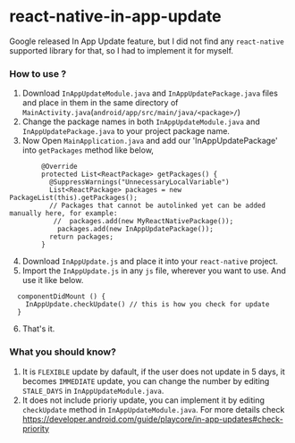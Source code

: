 # react-native-in-app-update
Google released In App Update feature, but I did not find any `react-native` supported library for that, so I had to implement it for myself. 

### How to use ?

1. Download `InAppUpdateModule.java` and `InAppUpdatePackage.java` files and place in them in the same directory of `MainActivity.java`(`android/app/src/main/java/<package>/`)
2. Change the package names in both `InAppUpdateModule.java` and `InAppUpdatePackage.java` to your project package name.
3. Now Open `MainApplication.java` and add our 'InAppUpdatePackage' into `getPackages` method like below,
```
        @Override
        protected List<ReactPackage> getPackages() {
          @SuppressWarnings("UnnecessaryLocalVariable")
          List<ReactPackage> packages = new PackageList(this).getPackages();
          // Packages that cannot be autolinked yet can be added manually here, for example:
           //  packages.add(new MyReactNativePackage());
            packages.add(new InAppUpdatePackage());
          return packages;
        }
```
4. Download `InAppUpdate.js` and place it into your `react-native` project.
5. Import the `InAppUpdate.js` in any `js` file, wherever you want to use. And use it like below.

```
  componentDidMount () {
    InAppUpdate.checkUpdate() // this is how you check for update 
  }
```
6. That's it.


### What you should know?

1. It is `FLEXIBLE` update by dafault, if the user does not update in 5 days, it becomes `IMMEDIATE` update, you can change the number by editing `STALE_DAYS` in `InAppUpdateModule.java`. 
2. It does not include prioriy update, you can implement it by editing `checkUpdate` method in `InAppUpdateModule.java`. For more details check https://developer.android.com/guide/playcore/in-app-updates#check-priority


